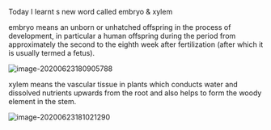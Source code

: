 Today I learnt s new word called embryo & xylem



embryo means an unborn or unhatched offspring in the process of development, in particular a human offspring during the period from approximately the second to the eighth week after fertilization (after which it is usually termed a fetus).

![image-20200623180905788](E:\github\ninagu2010.github.io\images\image-20200623180905788.png)



xylem means the vascular tissue in plants which conducts water and dissolved nutrients upwards from the root and also helps to form the woody element in the stem.

![image-20200623181021290](E:\github\ninagu2010.github.io\images\image-20200623181021290.png)